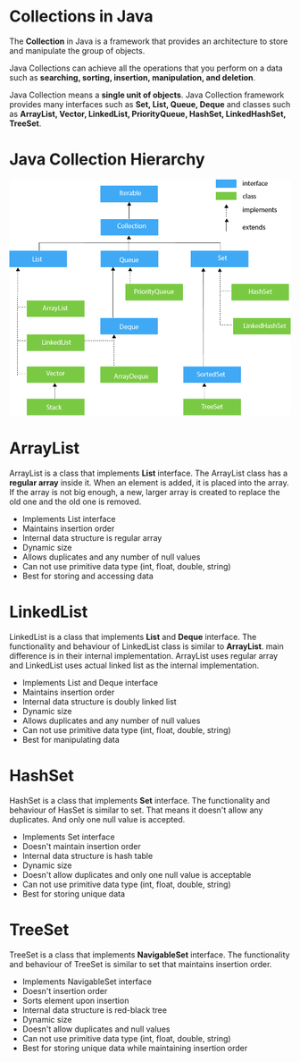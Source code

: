 # Collections in Java

The **Collection** in Java is a framework that provides an architecture to store and manipulate the group of objects.

Java Collections can achieve all the operations that you perform on a data such as **searching, sorting, insertion,
manipulation, and deletion**.

Java Collection means a **single unit of objects**. Java Collection framework provides many interfaces such as **Set,
List, Queue, Deque** and classes such as **ArrayList, Vector, LinkedList, PriorityQueue, HashSet, LinkedHashSet,
TreeSet**.

# Java Collection Hierarchy

![java-collection-hierarchy](./src/main/resources/image/java-collection-hierarchy.png)

# ArrayList

ArrayList is a class that implements **List** interface. The ArrayList class has a **regular array** inside it. When
an element is added, it is placed into the array. If the array is not big enough, a new, larger array is created to
replace the old one and the old one is removed.

* Implements List interface
* Maintains insertion order
* Internal data structure is regular array
* Dynamic size
* Allows duplicates and any number of null values
* Can not use primitive data type (int, float, double, string)
* Best for storing and accessing data

# LinkedList

LinkedList is a class that implements **List** and **Deque** interface. The functionality and behaviour of LinkedList
class is similar to **ArrayList**. main difference is in their internal implementation. ArrayList uses regular array
and LinkedList uses actual linked list as the internal implementation.

* Implements List and Deque interface
* Maintains insertion order
* Internal data structure is doubly linked list
* Dynamic size
* Allows duplicates and any number of null values
* Can not use primitive data type (int, float, double, string)
* Best for manipulating data

# HashSet

HashSet is a class that implements **Set** interface. The functionality and behaviour of HasSet is similar to set. That
means it doesn't allow any duplicates. And only one null value is accepted.

* Implements Set interface
* Doesn't maintain insertion order
* Internal data structure is hash table
* Dynamic size
* Doesn't allow duplicates and only one null value is acceptable
* Can not use primitive data type (int, float, double, string)
* Best for storing unique data

# TreeSet

TreeSet is a class that implements **NavigableSet** interface. The functionality and behaviour of TreeSet is similar to
set that maintains insertion order.

* Implements NavigableSet interface
* Doesn't insertion order
* Sorts element upon insertion
* Internal data structure is red-black tree
* Dynamic size
* Doesn't allow duplicates and null values
* Can not use primitive data type (int, float, double, string)
* Best for storing unique data while maintaining insertion order